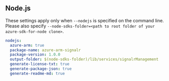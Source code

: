 ## Node.js

These settings apply only when `--nodejs` is specified on the command line.
Please also specify `--node-sdks-folder=<path to root folder of your azure-sdk-for-node clone>`.

``` yaml $(nodejs)
nodejs:
  azure-arm: true
  package-name: azure-arm-signalr
  package-version: 1.0.0
  output-folder: $(node-sdks-folder)/lib/services/signalrManagement
  generate-license-txt: true
  generate-package-json: true
  generate-readme-md: true
```
